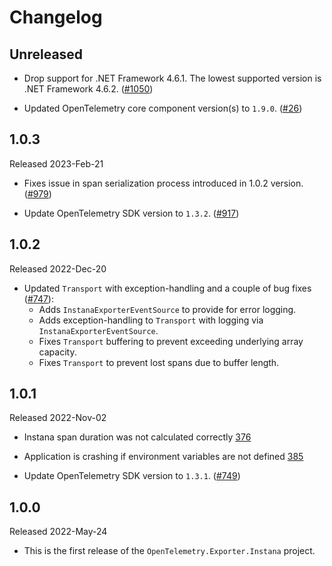 # Changelog

## Unreleased

* Drop support for .NET Framework 4.6.1.
  The lowest supported version is .NET Framework 4.6.2.
  ([#1050](https://github.com/open-telemetry/opentelemetry-dotnet-contrib/pull/1050))

* Updated OpenTelemetry core component version(s) to `1.9.0`.
  ([#26](https://github.com/CodeBlanch/opentelemetry-dotnet-contrib/pull/26))

## 1.0.3

Released 2023-Feb-21

* Fixes issue in span serialization process introduced in 1.0.2 version.
  ([#979](https://github.com/open-telemetry/opentelemetry-dotnet-contrib/pull/979))

* Update OpenTelemetry SDK version to `1.3.2`.
  ([#917](https://github.com/open-telemetry/opentelemetry-dotnet-contrib/pull/917))

## 1.0.2

Released 2022-Dec-20

* Updated `Transport` with exception-handling and a couple of bug fixes ([#747](https://github.com/open-telemetry/opentelemetry-dotnet-contrib/issues/747)):
  * Adds `InstanaExporterEventSource` to provide for error logging.
  * Adds exception-handling to `Transport` with logging via `InstanaExporterEventSource`.
  * Fixes `Transport` buffering to prevent exceeding underlying array capacity.
  * Fixes `Transport` to prevent lost spans due to buffer length.

## 1.0.1

Released 2022-Nov-02

* Instana span duration was not calculated correctly
  [376](https://github.com/open-telemetry/opentelemetry-dotnet-contrib/pull/376)

* Application is crashing if environment variables are not defined
  [385](https://github.com/open-telemetry/opentelemetry-dotnet-contrib/pull/385)

* Update OpenTelemetry SDK version to `1.3.1`.
  ([#749](https://github.com/open-telemetry/opentelemetry-dotnet-contrib/pull/749))

## 1.0.0

Released 2022-May-24

* This is the first release of the `OpenTelemetry.Exporter.Instana`
project.
